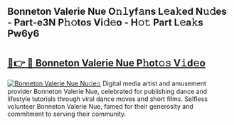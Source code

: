 ## Bonneton Valerie Nue O𝚗𝚕yf𝚊ns L𝚎a𝚔ed N𝚞𝚍es - Part-e3N P𝚑𝚘tos Vi𝚍𝚎o - H𝚘𝚝 Part L𝚎a𝚔s Pw6y6

# <h2><a href="http://kf756g.oniu.top/?m=Bonneton+Valerie+Nue">🔗👉 🔴 Bonneton Valerie Nue P𝚑ot𝚘𝚜 V𝚒d𝚎o</a></h2>

[![Bonneton Valerie Nue Nu𝚍e𝚜](https://i.imgur.com/0qMVB7G.gif)](http://kf756g.oniu.top/?m=Bonneton+Valerie+Nue)
Digital media artist and amusement provider Bonneton Valerie Nue, celebrated for publishing dance and lifestyle tutorials through viral dance moves and short films. Selfless volunteer Bonneton Valerie Nue, famed for their generosity and commitment to serving their community.  
